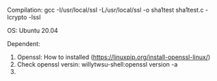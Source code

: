 Compilation:
gcc -I/usr/local/ssl -L/usr/local/ssl -o sha1test sha1test.c -lcrypto -lssl


OS: Ubuntu 20.04

Dependent: 
1. Openssl: How to installed (https://linuxpip.org/install-openssl-linux/)
2. Check openssl versin: willytwsu-shell:openssl version -a
3. 